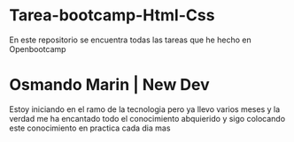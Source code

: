 # Tarea-bootcamp-Html-Css
En este repositorio se encuentra todas las tareas que he hecho en Openbootcamp
# Osmando Marin | New Dev
Estoy iniciando en el ramo de la tecnologia pero ya llevo varios meses y la verdad me ha encantado todo el conocimiento abquierido y sigo colocando este conocimiento en practica cada dia mas
